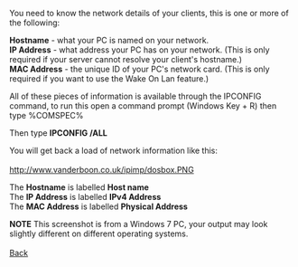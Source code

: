 You need to know the network details of your clients, this is one or more of the following:

**Hostname** - what your PC is named on your network. <br>
<b>IP Address</b> - what address your PC has on your network. (This is only required if your server cannot resolve your client's hostname.) <br>
<b>MAC Address</b> - the unique ID of your PC's network card. (This is only required if you want to use the Wake On Lan feature.) <br>

All of these pieces of information is available through the IPCONFIG command, to run this open a command prompt (Windows Key + R) then type %COMSPEC% <br>

Then type <b>IPCONFIG /ALL</b> <br>

You will get back a load of network information like this:<br>
<br>
<a href='http://www.vanderboon.co.uk/ipimp/dosbox.PNG'>http://www.vanderboon.co.uk/ipimp/dosbox.PNG</a>

The <b>Hostname</b> is labelled <b>Host name</b> <br>
The <b>IP Address</b> is labelled <b>IPv4 Address</b> <br>
The <b>MAC Address</b> is labelled <b>Physical Address</b> <br>

<b>NOTE</b> This screenshot is from a Windows 7 PC, your output may look slightly different on different operating systems.<br>
<br>
<a href='First_Use.md'>Back</a>